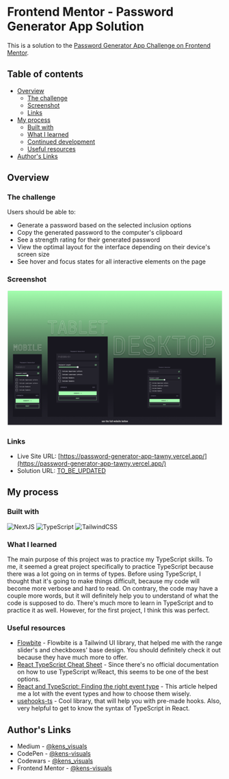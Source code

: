 # Frontend Mentor - Password Generator App Solution

This is a solution to the [Password Generator App Challenge on Frontend Mentor](https://www.frontendmentor.io/challenges/password-generator-app-Mr8CLycqjh).

## Table of contents

- [Overview](#overview)
  - [The challenge](#the-challenge)
  - [Screenshot](#screenshot)
  - [Links](#links)
- [My process](#my-process)
  - [Built with](#built-with)
  - [What I learned](#what-i-learned)
  - [Continued development](#continued-development)
  - [Useful resources](#useful-resources)
- [Author's Links](#authors-links)

## Overview

### The challenge

Users should be able to:

- Generate a password based on the selected inclusion options
- Copy the generated password to the computer's clipboard
- See a strength rating for their generated password
- View the optimal layout for the interface depending on their device's screen size
- See hover and focus states for all interactive elements on the page

### Screenshot

![screenshot](./screenshot.png)

### Links

- Live Site URL: [https://password-generator-app-tawny.vercel.app/](https://password-generator-app-tawny.vercel.app/)
- Solution URL: [TO_BE_UPDATED](TO_BE_UPDATED)

## My process

### Built with

![NextJS](https://img.shields.io/badge/next.js-000000?style=for-the-badge&logo=nextdotjs&logoColor=white) ![TypeScript](https://img.shields.io/badge/TypeScript-007ACC?style=for-the-badge&logo=typescript&logoColor=white) ![TailwindCSS](https://img.shields.io/badge/Tailwind_CSS-38B2AC?style=for-the-badge&logo=tailwind-css&logoColor=white)

### What I learned

The main purpose of this project was to practice my TypeScript skills. To me, it seemed a great project specifically to practice TypeScript because there was a lot going on in terms of types. Before using TypeScript, I thought that it's going to make things difficult, because my code will become more verbose and hard to read. On contrary, the code may have a couple more words, but it will definitely help you to understand of what the code is supposed to do. There's much more to learn in TypeScript and to practice it as well. However, for the first project, I think this was perfect.

### Useful resources

- [Flowbite](https://flowbite.com/docs/forms/range/) - Flowbite is a Tailwind UI library, that helped me with the range slider's and checkboxes' base design. You should definitely check it out because they have much more to offer.
- [React TypeScript Cheat Sheet](https://react-typescript-cheatsheet.netlify.app/docs/basic/useful-hooks) - Since there's no official documentation on how to use TypeScript w/React, this seems to be one of the best options.
- [React and TypeScript: Finding the right event type](https://felixgerschau.com/react-typescript-events/) - This article helped me a lot with the event types and how to choose them wisely.
- [usehooks-ts](https://usehooks-ts.com/react-hook/use-debounce) - Cool library, that will help you with pre-made hooks. Also, very helpful to get to know the syntax of TypeScript in React.

## Author's Links

- Medium - [@kens_visuals](https://medium.com/@kens_visuals)
- CodePen - [@kens-visuals](https://codepen.io/kens-visuals)
- Codewars - [@kens_visuals](https://www.codewars.com/users/kens_visuals)
- Frontend Mentor - [@kens-visuals](https://www.frontendmentor.io/profile/kens-visuals)
